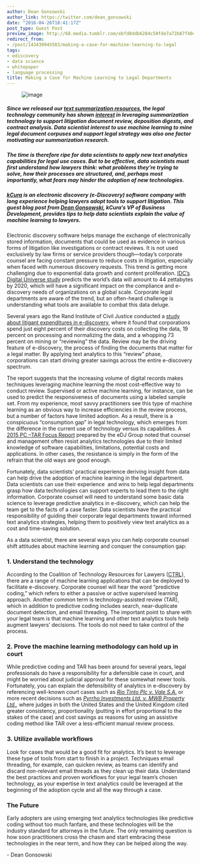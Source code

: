 ```yaml
---
author: Dean Gonsowski
author_link: https://twitter.com/dean_gonsowski
date: "2016-04-26T18:41:17Z"
post_type: Guest Post
preview_image: http://68.media.tumblr.com/ebfd0ddb6284c50fde7a72b87f40462d/tumblr_inline_o69786Qw561ta78fg_540.jpg
redirect_from:
- /post/143439945583/making-a-case-for-machine-learning-to-legal
tags:
- ediscovery
- data science
- whitepaper
- language processing
title: Making a Case for Machine Learning to Legal Departments
---
```


<figure data-orig-width="550" data-orig-height="394" class="tmblr-full"><img src="http://68.media.tumblr.com/ebfd0ddb6284c50fde7a72b87f40462d/tumblr_inline_o69786Qw561ta78fg_540.jpg" alt="image" data-orig-width="550" data-orig-height="394"/></figure>

##### Since we released our <a href="http://blog.fastforwardlabs.com/2016/04/11/new-tools-to-summarize-text.html">text summarization resources</a>, the legal technology community has shown <a href="https://twitter.com/MMBues/status/724939065645273089">interest</a> in leveraging summarization technology to support litigation document review, deposition digests, and contract analysis. Data scientist interest to use machine learning to mine legal document corpuses and support legal strategy was also one factor motivating our summarization research.

##### The time is therefore ripe for data scientists to apply new text analytics capabilities for legal use cases. But to be effective, data scientists must first understand how lawyers think: what problems they’re trying to solve, how their processes are structured, and, perhaps most importantly, what fears may hinder the adoption of new technologies.

##### <a href="https://www.kcura.com/">kCura</a> is an electronic discovery (e-Discovery) software company with long experience helping lawyers adopt tools to support litigation. This guest blog post from <a href="https://twitter.com/dean_gonsowski">Dean Gonsowski</a>, kCura’s VP of Business Development, provides tips to help data scientists explain the value of machine learning to lawyers.

<p>Electronic discovery software helps manage the exchange of electronically stored information, documents that could be used as evidence in various forms of litigation like investigations or contract reviews. It is not used exclusively by law firms or service providers though—today’s corporate counsel are facing constant pressure to reduce costs in litigation, especially when faced with numerous discovery requests. This trend is getting more challenging due to exponential data growth and content proliferation. <a href="https://www.emc.com/collateral/analyst-reports/idc-the-digital-universe-in-2020.pdf">IDC’s Digital Universe study</a> predicts the world&rsquo;s data will amount to 44 zettabytes by 2020, which will have a significant impact on the compliance and e-discovery needs of organizations on a global scale. Corporate legal departments are aware of the trend, but an often-heard challenge is understanding what tools are available to combat this data deluge. </p><p>Several years ago the Rand Institute of Civil Justice conducted a <a href="http://www.rand.org/content/dam/rand/pubs/monographs/2012/RAND_MG1208.pdf">study about litigant expenditures in e-discovery</a>, where it found that corporations spend just eight percent of their discovery costs on collecting the data, 19 percent on processing and normalizing the data, and a whopping 73 percent on mining or “reviewing” the data. Review may be the driving feature of e-discovery, the process of finding the documents that matter for a legal matter. By applying text analytics to this “review” phase, corporations can start driving greater savings across the entire e-discovery spectrum. </p><p>The report suggests that the increasing volume of digital records makes techniques leveraging machine learning the most cost-effective way to conduct review. Supervised or active machine learning, for instance, can be used to predict the responsiveness of documents using a labeled sample set. From my experience, most savvy practitioners see this type of machine learning as an obvious way to increase efficiencies in the review process, but a number of factors have limited adoption. As a result, there is a conspicuous “consumption gap” in legal technology, which emerges from the difference in the current use of technology versus its capabilities. A <a href="http://ediscoveryjournal.com/research?search=eDJ%202015%20PC-TAR%20Focus%20Report">2015 PC –TAR Focus Report</a> prepared by the eDJ Group noted that counsel and management often resist analytics technologies due to their limited knowledge of software capabilities, limitations, potential costs and applications. In other cases, the resistance is simply in the form of the refrain that the old ways are good enough.</p><p>Fortunately, data scientists’ practical experience deriving insight from data can help drive the adoption of machine learning in the legal department. Data scientists can use their experience  and wins to help legal departments grasp how data technologies can support experts to lead them to the right information. Corporate counsel will need to understand some basic data science to leverage predictive analytics in e-discovery, which can help the team get to the facts of a case faster. Data scientists have the practical responsibility of guiding their corporate legal departments toward informed text analytics strategies, helping them to positively view text analytics as a cost and time-saving solution.</p><p>As a data scientist, there are several ways you can help corporate counsel shift attitudes about machine learning and conquer the consumption gap:</p>

### 1.	Understand the technology

<p>According to the Coalition of Technology Resources for Lawyers (<a href="http://524.ada.myftpupload.com/wp-content/uploads/2014/07/Guidelines-Regarding-the-Use-of-Predictive-Coding.docx">CTRL</a>), there are a range of machine learning applications that can be deployed to facilitate e-discovery. Corporate counsel will hear the word “predictive coding,” which refers to either a passive or active supervised learning approach. Another common term is technology-assisted review (TAR), which in addition to predictive coding includes search, near-duplicate document detection, and email threading. The important point to share with your legal team is that machine learning and other text analytics tools help augment lawyers’ decisions. The tools do not need to take control of the process.</p>

### 2.	Prove the machine learning methodology can hold up in court

<p>While predictive coding and TAR has been around for several years, legal professionals do have a responsibility for a defensible case in court, and might be worried about judicial approval for these somewhat newer tools. Fortunately, you can explain the defensibility of analytics in e-discovery by referencing well-known court cases such as <a href="http://blog.kcura.com/relativity/blog/more-da-silva-3-takeaways-from-judge-pecks-rio-tinto-opinion"><i>Rio Tinto Plc v. Vale S.A.</i></a><i> </i>or more recent decisions such as <a href="http://blog.kcura.com/relativity/blog/case-law-update-the-uk-joins-the-u.s.-and-ireland-in-approving-tar"><i>Pyrrho Investments Ltd. v. MWB Property Ltd.</i></a><i>, </i>where judges in both the United States and the United Kingdom cited greater consistency, proportionality (putting in effort proportional to the stakes of the case) and cost savings as reasons for using an assistive coding method like TAR over a less-efficient manual review process.</p>

### 3.	Utilize available workflows

<p>Look for cases that would be a good fit for analytics. It’s best to leverage these type of tools from start to finish in a project. Techniques email threading, for example, can quicken review, as teams can identify and discard non-relevant email threads as they clean up their data. Understand the best practices and proven workflows for your legal team’s chosen technology, as your expertise in text analytics could be leveraged at the beginning of the adoption cycle and all the way through a case. </p>

### The Future

<p>Early adopters are using emerging text analytics technologies like predictive coding without too much fanfare, and these technologies will be the industry standard for attorneys in the future. The only remaining question is how soon practitioners cross the chasm and start embracing these technologies in the near term, and how they can be helped along the way. </p><p>- Dean Gonsowski</p>
